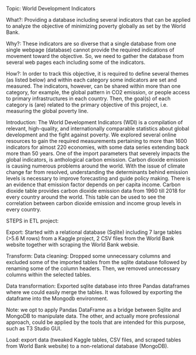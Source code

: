 Topic: World Development Indicators

What?: Providing a database including several indicators that can be applied to analyze the objective of minimizing poverty globally as set by the World Bank.
 
Why?: These indicators are so diverse that a single database from one single webpage (database) cannot provide the required indications of movement toward the objective. So, we need to gather the database from several web pages each including some of the indicators.
 
How?: In order to track this objective, it is required to define several themes (as listed below) and within each category some indicators are set and measured. The indicators, however, can be shared within more than one category, for example, the global pattern in CO2 emission, or people access to primary infrastructures in each country. Then, the goal(s) of each category is (are) related to the primary objective of this project, i.e. measuring the global poverty line.
 
Introduction:
The World Development Indicators (WDI) is a compilation of relevant, high-quality, and internationally comparable statistics about global development and the fight against poverty. We explored several online resources to gain the required measurements pertaining to more than 1600 indicators for almost 220 economies, with some data series extending back more than 50 years. One of the import parameters that severely impacts the global indicators, is anthological carbon emission. Carbon dioxide emission is causing numerous problems around the world. With the issue of climate change far from resolved, understanding the determinants behind emission levels is necessary to improve forecasting and guide policy making. There is an evidence that emission factor depends on per capita income. Carbon dioxide table provides carbon dioxide emission data from 1960 till 2018 for every country around the world. This table can be used to see the correlation between carbon dioxide emission and income group levels in every country. 


STEPS in ETL project:

Export: 
Started with a relational database (Sqlite) including 7 large tables (>5.6 M rows) from a Kaggle project, 2 CSV files from the World Bank website together with scraping the World Bank websie.

Transform: 
Data cleaning:
Dropped some unnecessary columns and excluded some of the imported tables from the sqlite database followed by renaming some of the column headers. Then, we removed unnecessary columns within the selected tables.

Data transformation:
Exported sqlite database into three Pandas dataframes where we could easily merge the tables. It was followed by exporting the dataframe into the Mongodb environment.

Note: we opt to apply Pandas DataFrame as a bridge between Sqlite and MongoDB to manipulate data. The other, and actually more professional approach, could be applied by the tools that are intended for this purpose, such as T3 Studio GUI.

Load: export data (tweaked Kaggle tables, CSV files, and scraped tables from World Bank website) to a non-relational database (MongoDB).
